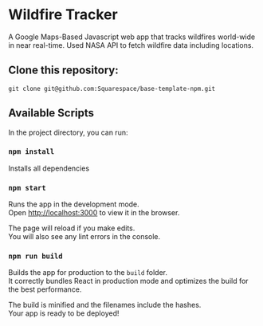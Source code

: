 # Wildfire Tracker
A Google Maps-Based Javascript web app that tracks wildfires world-wide in near real-time.
Used NASA API to fetch wildfire data including locations.

## Clone this repository:

```
git clone git@github.com:Squarespace/base-template-npm.git
```

## Available Scripts

In the project directory, you can run:

### `npm install`
Installs all dependencies

### `npm start`

Runs the app in the development mode.\
Open [http://localhost:3000](http://localhost:3000) to view it in the browser.

The page will reload if you make edits.\
You will also see any lint errors in the console.


### `npm run build`

Builds the app for production to the `build` folder.\
It correctly bundles React in production mode and optimizes the build for the best performance.

The build is minified and the filenames include the hashes.\
Your app is ready to be deployed!

